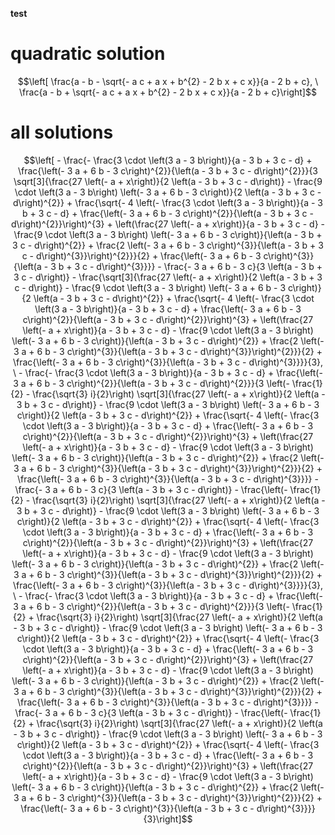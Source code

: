 **test**
# quadratic solution

$$\left[ \frac{a - b - \sqrt{- a c + a x + b^{2} - 2 b x + c x}}{a - 2 b + c}, \  \frac{a - b + \sqrt{- a c + a x + b^{2} - 2 b x + c x}}{a - 2 b + c}\right]$$

# all solutions

$$\left[ - \frac{- \frac{3 \cdot \left(3 a - 3 b\right)}{a - 3 b + 3 c - d} + \frac{\left(- 3 a + 6 b - 3 c\right)^{2}}{\left(a - 3 b + 3 c - d\right)^{2}}}{3 \sqrt[3]{\frac{27 \left(- a + x\right)}{2 \left(a - 3 b + 3 c - d\right)} - \frac{9 \cdot \left(3 a - 3 b\right) \left(- 3 a + 6 b - 3 c\right)}{2 \left(a - 3 b + 3 c - d\right)^{2}} + \frac{\sqrt{- 4 \left(- \frac{3 \cdot \left(3 a - 3 b\right)}{a - 3 b + 3 c - d} + \frac{\left(- 3 a + 6 b - 3 c\right)^{2}}{\left(a - 3 b + 3 c - d\right)^{2}}\right)^{3} + \left(\frac{27 \left(- a + x\right)}{a - 3 b + 3 c - d} - \frac{9 \cdot \left(3 a - 3 b\right) \left(- 3 a + 6 b - 3 c\right)}{\left(a - 3 b + 3 c - d\right)^{2}} + \frac{2 \left(- 3 a + 6 b - 3 c\right)^{3}}{\left(a - 3 b + 3 c - d\right)^{3}}\right)^{2}}}{2} + \frac{\left(- 3 a + 6 b - 3 c\right)^{3}}{\left(a - 3 b + 3 c - d\right)^{3}}}} - \frac{- 3 a + 6 b - 3 c}{3 \left(a - 3 b + 3 c - d\right)} - \frac{\sqrt[3]{\frac{27 \left(- a + x\right)}{2 \left(a - 3 b + 3 c - d\right)} - \frac{9 \cdot \left(3 a - 3 b\right) \left(- 3 a + 6 b - 3 c\right)}{2 \left(a - 3 b + 3 c - d\right)^{2}} + \frac{\sqrt{- 4 \left(- \frac{3 \cdot \left(3 a - 3 b\right)}{a - 3 b + 3 c - d} + \frac{\left(- 3 a + 6 b - 3 c\right)^{2}}{\left(a - 3 b + 3 c - d\right)^{2}}\right)^{3} + \left(\frac{27 \left(- a + x\right)}{a - 3 b + 3 c - d} - \frac{9 \cdot \left(3 a - 3 b\right) \left(- 3 a + 6 b - 3 c\right)}{\left(a - 3 b + 3 c - d\right)^{2}} + \frac{2 \left(- 3 a + 6 b - 3 c\right)^{3}}{\left(a - 3 b + 3 c - d\right)^{3}}\right)^{2}}}{2} + \frac{\left(- 3 a + 6 b - 3 c\right)^{3}}{\left(a - 3 b + 3 c - d\right)^{3}}}}{3}, \  - \frac{- \frac{3 \cdot \left(3 a - 3 b\right)}{a - 3 b + 3 c - d} + \frac{\left(- 3 a + 6 b - 3 c\right)^{2}}{\left(a - 3 b + 3 c - d\right)^{2}}}{3 \left(- \frac{1}{2} - \frac{\sqrt{3} i}{2}\right) \sqrt[3]{\frac{27 \left(- a + x\right)}{2 \left(a - 3 b + 3 c - d\right)} - \frac{9 \cdot \left(3 a - 3 b\right) \left(- 3 a + 6 b - 3 c\right)}{2 \left(a - 3 b + 3 c - d\right)^{2}} + \frac{\sqrt{- 4 \left(- \frac{3 \cdot \left(3 a - 3 b\right)}{a - 3 b + 3 c - d} + \frac{\left(- 3 a + 6 b - 3 c\right)^{2}}{\left(a - 3 b + 3 c - d\right)^{2}}\right)^{3} + \left(\frac{27 \left(- a + x\right)}{a - 3 b + 3 c - d} - \frac{9 \cdot \left(3 a - 3 b\right) \left(- 3 a + 6 b - 3 c\right)}{\left(a - 3 b + 3 c - d\right)^{2}} + \frac{2 \left(- 3 a + 6 b - 3 c\right)^{3}}{\left(a - 3 b + 3 c - d\right)^{3}}\right)^{2}}}{2} + \frac{\left(- 3 a + 6 b - 3 c\right)^{3}}{\left(a - 3 b + 3 c - d\right)^{3}}}} - \frac{- 3 a + 6 b - 3 c}{3 \left(a - 3 b + 3 c - d\right)} - \frac{\left(- \frac{1}{2} - \frac{\sqrt{3} i}{2}\right) \sqrt[3]{\frac{27 \left(- a + x\right)}{2 \left(a - 3 b + 3 c - d\right)} - \frac{9 \cdot \left(3 a - 3 b\right) \left(- 3 a + 6 b - 3 c\right)}{2 \left(a - 3 b + 3 c - d\right)^{2}} + \frac{\sqrt{- 4 \left(- \frac{3 \cdot \left(3 a - 3 b\right)}{a - 3 b + 3 c - d} + \frac{\left(- 3 a + 6 b - 3 c\right)^{2}}{\left(a - 3 b + 3 c - d\right)^{2}}\right)^{3} + \left(\frac{27 \left(- a + x\right)}{a - 3 b + 3 c - d} - \frac{9 \cdot \left(3 a - 3 b\right) \left(- 3 a + 6 b - 3 c\right)}{\left(a - 3 b + 3 c - d\right)^{2}} + \frac{2 \left(- 3 a + 6 b - 3 c\right)^{3}}{\left(a - 3 b + 3 c - d\right)^{3}}\right)^{2}}}{2} + \frac{\left(- 3 a + 6 b - 3 c\right)^{3}}{\left(a - 3 b + 3 c - d\right)^{3}}}}{3}, \  - \frac{- \frac{3 \cdot \left(3 a - 3 b\right)}{a - 3 b + 3 c - d} + \frac{\left(- 3 a + 6 b - 3 c\right)^{2}}{\left(a - 3 b + 3 c - d\right)^{2}}}{3 \left(- \frac{1}{2} + \frac{\sqrt{3} i}{2}\right) \sqrt[3]{\frac{27 \left(- a + x\right)}{2 \left(a - 3 b + 3 c - d\right)} - \frac{9 \cdot \left(3 a - 3 b\right) \left(- 3 a + 6 b - 3 c\right)}{2 \left(a - 3 b + 3 c - d\right)^{2}} + \frac{\sqrt{- 4 \left(- \frac{3 \cdot \left(3 a - 3 b\right)}{a - 3 b + 3 c - d} + \frac{\left(- 3 a + 6 b - 3 c\right)^{2}}{\left(a - 3 b + 3 c - d\right)^{2}}\right)^{3} + \left(\frac{27 \left(- a + x\right)}{a - 3 b + 3 c - d} - \frac{9 \cdot \left(3 a - 3 b\right) \left(- 3 a + 6 b - 3 c\right)}{\left(a - 3 b + 3 c - d\right)^{2}} + \frac{2 \left(- 3 a + 6 b - 3 c\right)^{3}}{\left(a - 3 b + 3 c - d\right)^{3}}\right)^{2}}}{2} + \frac{\left(- 3 a + 6 b - 3 c\right)^{3}}{\left(a - 3 b + 3 c - d\right)^{3}}}} - \frac{- 3 a + 6 b - 3 c}{3 \left(a - 3 b + 3 c - d\right)} - \frac{\left(- \frac{1}{2} + \frac{\sqrt{3} i}{2}\right) \sqrt[3]{\frac{27 \left(- a + x\right)}{2 \left(a - 3 b + 3 c - d\right)} - \frac{9 \cdot \left(3 a - 3 b\right) \left(- 3 a + 6 b - 3 c\right)}{2 \left(a - 3 b + 3 c - d\right)^{2}} + \frac{\sqrt{- 4 \left(- \frac{3 \cdot \left(3 a - 3 b\right)}{a - 3 b + 3 c - d} + \frac{\left(- 3 a + 6 b - 3 c\right)^{2}}{\left(a - 3 b + 3 c - d\right)^{2}}\right)^{3} + \left(\frac{27 \left(- a + x\right)}{a - 3 b + 3 c - d} - \frac{9 \cdot \left(3 a - 3 b\right) \left(- 3 a + 6 b - 3 c\right)}{\left(a - 3 b + 3 c - d\right)^{2}} + \frac{2 \left(- 3 a + 6 b - 3 c\right)^{3}}{\left(a - 3 b + 3 c - d\right)^{3}}\right)^{2}}}{2} + \frac{\left(- 3 a + 6 b - 3 c\right)^{3}}{\left(a - 3 b + 3 c - d\right)^{3}}}}{3}\right]$$
